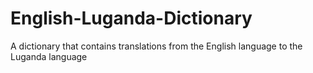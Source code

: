 # English-Luganda-Dictionary
A dictionary that contains translations from the English language to the Luganda language
